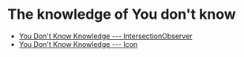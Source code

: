 # The knowledge of You don't know

- [You Don't Know Knowledge --- IntersectionObserver](https://github.com/Gloomysunday28/unknow-knowledge/tree/master/Unkow%20One)
- [You Don't Know Knowledge --- Icon](https://github.com/Gloomysunday28/unknow-knowledge/tree/master/Unkow%20Two)